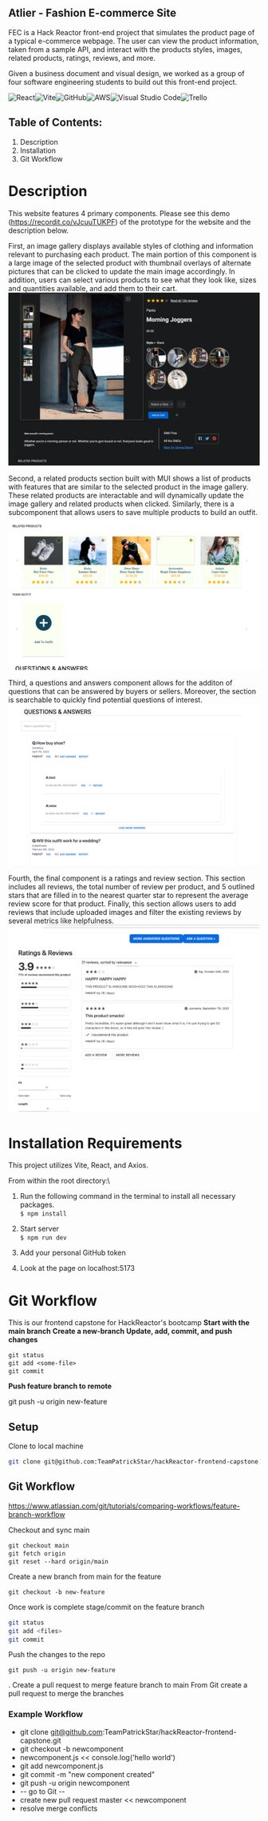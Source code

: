 ## Atlier - Fashion E-commerce Site

FEC is a Hack Reactor front-end project that simulates the product page of a typical e-commerce webpage. The user can view the product information, taken from a sample API, and interact with the products styles, images, related products, ratings, reviews, and more.

Given a business document and visual design, we worked as a group of four software engineering students to build out this front-end project.

![React](https://img.shields.io/badge/react-%2320232a.svg?style=for-the-badge&logo=react&logoColor=%2361DAFB)![Vite](https://img.shields.io/badge/vite-%23646CFF.svg?style=for-the-badge&logo=vite&logoColor=white)![GitHub](https://img.shields.io/badge/github-%23121011.svg?style=for-the-badge&logo=github&logoColor=white)![AWS](https://img.shields.io/badge/AWS-%23FF9900.svg?style=for-the-badge&logo=amazon-aws&logoColor=white)![Visual Studio Code](https://img.shields.io/badge/Visual%20Studio%20Code-0078d7.svg?style=for-the-badge&logo=visual-studio-code&logoColor=white)![Trello](https://img.shields.io/badge/Trello-%23026AA7.svg?style=for-the-badge&logo=Trello&logoColor=white)

## Table of Contents:
  1. Description
  2. Installation
  3. Git Workflow

# Description
  This website features 4 primary components. Please see this demo (https://recordit.co/vJcuuTUKPF) of the prototype for the website and the description below.

  First, an image gallery displays available styles of clothing and information relevant to purchasing each product. The main portion of this component is a large image of the selected product with thumbnail overlays of alternate pictures that can be clicked to update the main image accordingly. In addition, users can select various products to see what they look like, sizes and quantities available, and add them to their cart.
  ![Overview Screenshot](<imgs/Screenshot 2023-07-08 at 9.54.36 AM.png>)

  Second, a related products section built with MUI shows a list of products with features that are similar to the selected product in the image gallery. These related products are interactable and will dynamically update the image gallery and related products when clicked. Similarly, there is a subcomponent that allows users to save multiple products to build an outfit.
  ![Related Products Screenshot](<imgs/Screenshot 2023-07-08 at 9.55.43 AM.png>)

  Third, a questions and answers component allows for the additon of questions that can be answered by buyers or sellers. Moreover, the section is searchable to quickly find potential questions of interest.
  ![Q/A Screenshot](<imgs/Screenshot 2023-07-08 at 9.55.53 AM.png>)

  Fourth, the final component is a ratings and review section. This section includes all reviews, the total number of review per product, and 5 outlined stars that are filled in to the nearest quarter star to represent the average review score for that product. Finally, this section allows users to add reviews that include uploaded images and filter the existing reviews by several metrics like helpfulness.
  ![Ratings and Reviews Screenshot](<imgs/Screenshot 2023-07-08 at 9.56.07 AM.png>)


# Installation Requirements
  This project utilizes Vite, React, and Axios.

  From within the root directory:\

  1. Run the following command in the terminal to install all necessary packages.\
      `$ npm install`

   2. Start server\
      `$ npm run dev`

   3. Add your personal GitHub token

   4. Look at the page on localhost:5173

# Git Workflow

This is our frontend capstone for HackReactor's bootcamp
**Start with the main branch**
**Create a new-branch**
**Update, add, commit, and push changes**

```
git status
git add <some-file>
git commit
```

**Push feature branch to remote**

git push -u origin new-feature


## Setup
Clone to local machine
```sh
git clone git@github.com:TeamPatrickStar/hackReactor-frontend-capstone.git
```


## Git Workflow
https://www.atlassian.com/git/tutorials/comparing-workflows/feature-branch-workflow

Checkout and sync main

```
git checkout main
git fetch origin
git reset --hard origin/main
```
Create a new branch from main for the feature

```
git checkout -b new-feature
```
Once work is complete stage/commit on the feature branch
``` sh
git status
git add <files>
git commit
```
Push the changes to the repo
```
git push -u origin new-feature
```
. Create a pull request to merge feature branch to main
From Git create a pull request to merge the branches


### Example Workflow
* git clone git@github.com:TeamPatrickStar/hackReactor-frontend-capstone.git
* git checkout -b newcomponent
* newcomponent.js << console.log('hello world')
* git add newcomponent.js
* git commit -m "new component created"
* git push -u origin newcomponent
* -- go to Git --
* create new pull request master << newcomponent
* resolve merge conflicts



